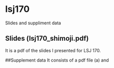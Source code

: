 # lsj170
Slides and suppliment data

## Slides (lsj170_shimoji.pdf)
It is a pdf of the slides I presented for LSJ 170. 

##Supplement data
It consists of a pdf file (a) and 
